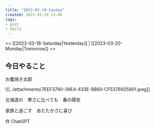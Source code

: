 ```yaml
---
title: "2023-03-19-Sunday"
created: 2023-03-19 23:06
tags:
- post
- daily
---
```


<< [[2023-03-18-Saturday|Yesterday]] | [[2023-03-20-Monday|Tomorrow]] >>

## 今日やること

お腹焼き太郎

![[../attachments/7EEF3790-39E4-433E-9B60-CF5376925901.jpeg]]

北海道の　寒さに比べても　春の陽気 

家族と過ごす　あたたかさに喜び

作 ChatGPT